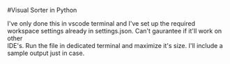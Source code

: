 #Visual Sorter in Python

I've only done this in vscode terminal and I've set up the required workspace settings already in settings.json. Can't gaurantee if it'll work on other  
IDE's. Run the file in dedicated terminal and maximize it's size. I'll include a sample output just in case.
